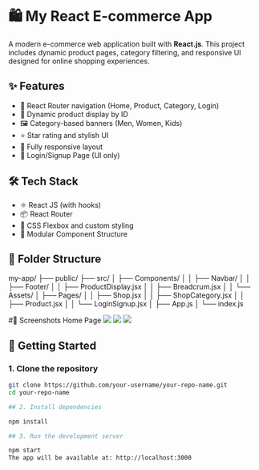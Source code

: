 # 🛍️ My React E-commerce App

A modern e-commerce web application built with **React.js**. This project includes dynamic product pages, category filtering, and responsive UI designed for online shopping experiences.

## ✨ Features

- 🧩 React Router navigation (Home, Product, Category, Login)
- 🛒 Dynamic product display by ID
- 🖼️ Category-based banners (Men, Women, Kids)
- ⭐ Star rating and stylish UI
- 📱 Fully responsive layout
- 🔐 Login/Signup Page (UI only)

## 🛠️ Tech Stack

- ⚛️ React JS (with hooks)
- 📦 React Router
- 💅 CSS Flexbox and custom styling
- 📁 Modular Component Structure

## 📂 Folder Structure
my-app/
├── public/
├── src/
│ ├── Components/
│ │ ├── Navbar/
│ │ ├── Footer/
│ │ ├── ProductDisplay.jsx
│ │ ├── Breadcrum.jsx
│ │ └── Assets/
│ ├── Pages/
│ │ ├── Shop.jsx
│ │ ├── ShopCategory.jsx
│ │ ├── Product.jsx
│ │ └── LoginSignup.jsx
│ ├── App.js
│ └── index.js

#📸 Screenshots Home Page
<img src="https://github.com/user-attachments/assets/feb87797-692b-4922-9fa3-8881d852c045"/>
<img src="https://github.com/user-attachments/assets/608d8a8b-e689-46a5-a4f0-a86cd73858b3"/>
<img src="https://github.com/user-attachments/assets/b9d48ce7-c5fb-474a-8b86-90538b4a5913"/>


## 🚀 Getting Started

### 1. Clone the repository

```bash
git clone https://github.com/your-username/your-repo-name.git
cd your-repo-name

## 2. Install dependencies

npm install

## 3. Run the development server

npm start
The app will be available at: http://localhost:3000








